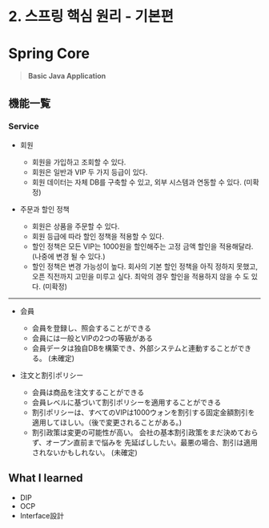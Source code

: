 # 2. 스프링 핵심 원리 - 기본편

# Spring Core

> **Basic Java Application**

## 機能一覧

### Service

- 회원
    - 회원을 가입하고 조회할 수 있다.
    - 회원은 일반과 VIP 두 가지 등급이 있다.
    - 회원 데이터는 자체 DB를 구축할 수 있고, 외부 시스템과 연동할 수 있다. (미확정)
      

- 주문과 할인 정책
    - 회원은 상품을 주문할 수 있다.
    - 회원 등급에 따라 할인 정책을 적용할 수 있다.
    - 할인 정책은 모든 VIP는 1000원을 할인해주는 고정 금액 할인을 적용해달라. (나중에 변경 될 수 있다.)
    - 할인 정책은 변경 가능성이 높다. 회사의 기본 할인 정책을 아직 정하지 못했고, 오픈 직전까지 고민을
미루고 싶다. 최악의 경우 할인을 적용하지 않을 수 도 있다. (미확정)
---

- 会員
    - 会員を登録し、照会することができる
    - 会員には一般とVIPの2つの等級がある
    - 会員データは独自DBを構築でき、外部システムと連動することができる。 (未確定)
    

- 注文と割引ポリシー
    - 会員は商品を注文することができる
    - 会員レベルに基づいて割引ポリシーを適用することができる
    - 割引ポリシーは、すべてのVIPは1000ウォンを割引する固定金額割引を適用してほしい。（後で変更されることがある。)
    - 割引政策は変更の可能性が高い。 会社の基本割引政策をまだ決めておらず、オープン直前まで悩みを
  先延ばししたい。最悪の場合、割引は適用されないかもしれない。 (未確定)

## What I learned

- DIP
- OCP
- Interface設計
